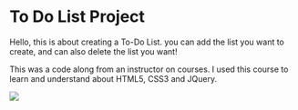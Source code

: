 # To Do List Project
Hello, this is about creating a To-Do List. you can add the list you want to create, and can also delete the list you want!

This was a code along from an instructor on courses. I used this course to learn and understand about HTML5, CSS3 and JQuery.

<img src = "http://dimasbachir.com/img/portfolio/TodoList.jpg" >
